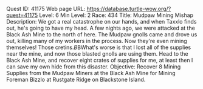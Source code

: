 Quest ID: 41175
Web page URL: https://database.turtle-wow.org/?quest=41175
Level: 6
Min Level: 2
Race: 434
Title: Mudpaw Mining Mishap
Description: We got a real catastrophe on our hands, and when Taxxlo finds out, he's going to have my head. A few nights ago, we were attacked at the Black Ash Mine to the north of here. The Mudpaw gnolls came and drove us out, killing many of my workers in the process. Now they're even mining themselves! Those cretins.$B$BWhat's worse is that I lost all of the supplies near the mine, and now those blasted gnolls are using them. Head to the Black Ash Mine, and recover eight crates of supplies for me, at least then I can save my own hide from this disaster.
Objective: Recover 8 Mining Supplies from the Mudpaw Miners at the Black Ash Mine for Mining Foreman Bizzlo at Rustgate Ridge on Blackstone Island.

